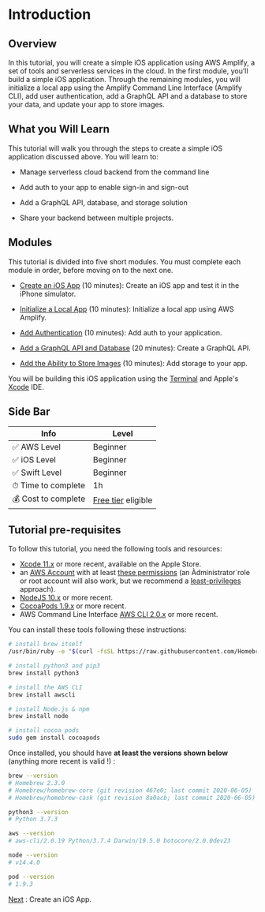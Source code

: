 # Introduction

## Overview

In this tutorial, you will create a simple iOS application using AWS Amplify, a set of tools and serverless services in the cloud. In the first module, you’ll build a simple iOS application. Through the remaining modules, you will initialize a local app using the Amplify Command Line Interface (Amplify CLI), add user authentication, add a GraphQL API and a database to store your data, and update your app to store images.

## What you Will Learn

This tutorial will walk you through the steps to create a simple iOS application discussed above. You will learn to:

- Manage serverless cloud backend from the command line

- Add auth to your app to enable sign-in and sign-out

- Add a GraphQL API, database, and storage solution

- Share your backend between multiple projects.

## Modules

This tutorial is divided into five short modules. You must complete each module in order, before moving on to the next one.

- [Create an iOS App](02_create_ios_app.md) (10 minutes): Create an iOS app and test it in the iPhone simulator.

- [Initialize a Local App](03_initialize_amplify.md) (10 minutes): Initialize a local app using AWS Amplify.

- [Add Authentication](04_add_authentication.md) (10 minutes): Add auth to your application.

- [Add a GraphQL API and Database](05_add_api_database.md) (20 minutes): Create a GraphQL API.

- [Add the Ability to Store Images](06_add_storage.md) (10 minutes): Add storage to your app.

You will be building this iOS application using the [Terminal](https://support.apple.com/en-gb/guide/terminal/welcome/mac) and Apple's [Xcode](https://developer.apple.com/xcode/) IDE.

## Side Bar

| Info | Level |
| --- | --- |
| ✅ AWS Level    | Beginner |
| ✅ iOS Level    | Beginner |
| ✅ Swift Level  | Beginner |
| ⏱ Time to complete | 1h |
| 💰 Cost to complete | [Free tier](https://aws.amazon.com/free) eligible |

## Tutorial pre-requisites

To follow this tutorial, you need the following tools and resources:

- [Xcode 11.x](https://apps.apple.com/us/app/xcode/id497799835?mt=12) or more recent, available on the Apple Store.
- an [AWS Account](https://portal.aws.amazon.com/billing/signup#/start) with at least [these permissions](/amplify-policy.json) (an Àdministrator`role or root account will also work, but we recommend a [least-privileges](https://docs.aws.amazon.com/IAM/latest/UserGuide/best-practices.html#grant-least-privilege) approach).
- [NodeJS 10.x](https://nodejs.org/en/download/) or more recent.
- [CocoaPods 1.9.x](https://cocoapods.org/) or more recent.
- AWS Command Line Interface [AWS CLI 2.0.x](https://docs.aws.amazon.com/cli/latest/userguide/cli-chap-install.html) or more recent.

You can install these tools following these instructions:

```zsh
# install brew itself
/usr/bin/ruby -e "$(curl -fsSL https://raw.githubusercontent.com/Homebrew/install/master/install)"

# install python3 and pip3
brew install python3

# install the AWS CLI
brew install awscli

# install Node.js & npm
brew install node

# install cocoa pods
sudo gem install cocoapods
```

Once installed, you should have **at least the versions shown below** (anything more recent is valid !) :

```zsh
brew --version
# Homebrew 2.3.0
# Homebrew/homebrew-core (git revision 467e0; last commit 2020-06-05)
# Homebrew/homebrew-cask (git revision 8a0acb; last commit 2020-06-05)

python3 --version
# Python 3.7.3

aws --version
# aws-cli/2.0.19 Python/3.7.4 Darwin/19.5.0 botocore/2.0.0dev23

node --version
# v14.4.0

pod --version
# 1.9.3
```

[Next](/02_create_ios_app.md) : Create an iOS App.